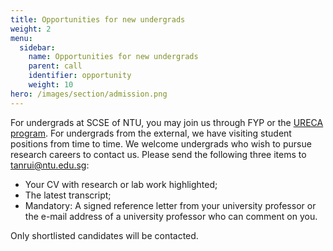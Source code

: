 ```yaml
---
title: Opportunities for new undergrads
weight: 2
menu:
  sidebar:
    name: Opportunities for new undergrads
    parent: call
    identifier: opportunity
    weight: 10
hero: /images/section/admission.png
---
```

For undergrads at SCSE of NTU, you may join us through FYP or the [URECA program](https://www.ntu.edu.sg/ureca/Pages/default.aspx). For undergrads from the external, we have visiting student positions from time to time. We welcome undergrads who wish to pursue research careers to contact us. Please send the following three items to tanrui@ntu.edu.sg:

- Your CV with research or lab work highlighted; 
- The latest transcript;
- Mandatory: A signed reference letter from your university professor or the e-mail address of a university professor who can comment on you.

Only shortlisted candidates will be contacted.
